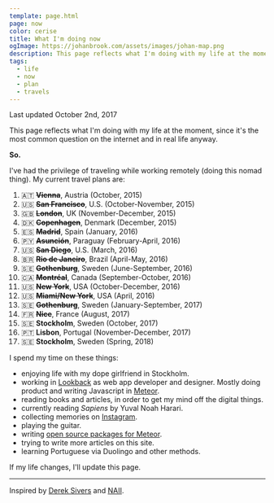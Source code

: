 ```yaml
---
template: page.html
page: now
color: cerise
title: What I'm doing now
ogImage: https://johanbrook.com/assets/images/johan-map.png
description: This page reflects what I'm doing with my life at the moment.
tags:
  - life
  - now
  - plan
  - travels
---
```


<p class="tc muted mono f7">
  Last updated October 2nd, 2017
</p>

This page reflects what I'm doing with my life at the moment, since it's the most common question on the internet and in real life anyway.

**So.**

I've had the privilege of traveling while working remotely (doing this nomad thing). My current travel plans are:

1. 🇦🇹 ~~**Vienna**~~, Austria (October, 2015)
2. 🇺🇸 ~~**San Francisco**~~, U.S. (October-November, 2015)
3. 🇬🇧 ~~**London**~~, UK (November-December, 2015)
4. 🇩🇰 ~~**Copenhagen**~~, Denmark (December, 2015)
5. 🇪🇸 ~~**Madrid**~~, Spain (January, 2016)
6. 🇵🇾 ~~**Asunción**~~, Paraguay (February-April, 2016)
7. 🇺🇸 ~~**San Diego**~~, U.S. (March, 2016)
8. 🇧🇷 ~~**Rio de Janeiro**~~, Brazil (April-May, 2016)
9. 🇸🇪 ~~**Gothenburg**~~, Sweden (June-September, 2016)
10. 🇨🇦 ~~**Montréal**~~, Canada (September-October, 2016)
11. 🇺🇸 ~~**New York**~~, USA (October-December, 2016)
12. 🇺🇸 ~~**Miami/New York**~~, USA (April, 2016)
13. 🇸🇪 ~~**Gothenburg**~~, Sweden (January-September, 2017)
14. 🇫🇷 ~~**Nice**~~, France (August, 2017)
15. 🇸🇪 **Stockholm**, Sweden (October, 2017)
16. 🇵🇹 **Lisbon**, Portugal (November-December, 2017)
17. 🇸🇪 **Stockholm**, Sweden (Spring, 2018)

I spend my time on these things:

- enjoying life with my dope girlfriend in Stockholm.
- working in [Lookback](http://lookback.io) as web app developer and designer. Mostly doing product and writing Javascript in [Meteor](http://meteor.com).
- reading books and articles, in order to get my mind off the digital things.
- currently reading *Sapiens* by Yuval Noah Harari.
- collecting memories on [Instagram](http://instagram.com/johanbrook/).
- playing the guitar.
- writing [open source packages for Meteor](https://atmospherejs.com/lookback/).
- trying to write more articles on this site.
- learning Portuguese via Duolingo and other methods.

If my life changes, I'll update this page.

***

Inspired by [Derek Sivers](https://sivers.org/now) and [NAII](http://naii.de/now/).
